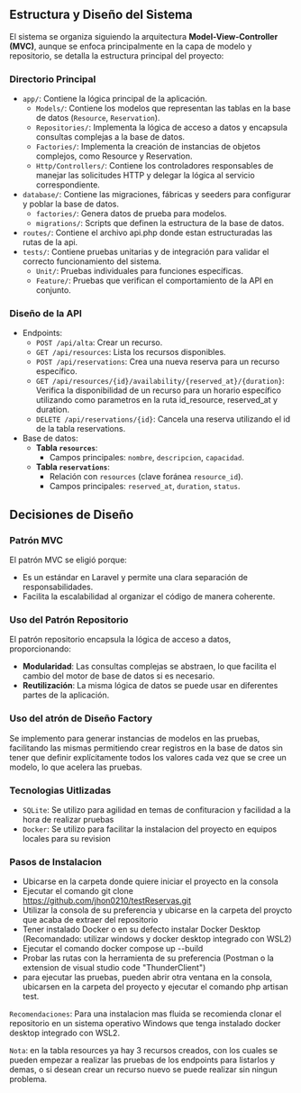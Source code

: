 
## **Estructura y Diseño del Sistema**

El sistema se organiza siguiendo la arquitectura **Model-View-Controller (MVC)**, aunque se enfoca principalmente en la capa de modelo y repositorio, se detalla la estructura principal del proyecto:

### **Directorio Principal**
- `app/`: Contiene la lógica principal de la aplicación.
  - `Models/`: Contiene los modelos que representan las tablas en la base de datos (`Resource`, `Reservation`).
  - `Repositories/`: Implementa la lógica de acceso a datos y encapsula consultas complejas a la base de datos.
  - `Factories/`: Implementa la creación de instancias de objetos complejos, como Resource y Reservation.
  - `Http/Controllers/`: Contiene los controladores responsables de manejar las solicitudes HTTP y delegar la      lógica al servicio correspondiente.
- `database/`: Contiene las migraciones, fábricas y seeders para configurar y poblar la base de datos.
  - `factories/`: Genera datos de prueba para modelos.
  - `migrations/`: Scripts que definen la estructura de la base de datos.
- `routes/`: Contiene el archivo api.php donde estan estructuradas las rutas de la api.
- `tests/`: Contiene pruebas unitarias y de integración para validar el correcto funcionamiento del sistema.
  - `Unit/`: Pruebas individuales para funciones específicas.
  - `Feature/`: Pruebas que verifican el comportamiento de la API en conjunto.

### **Diseño de la API**
- Endpoints:
  - `POST /api/alta`: Crear un recurso.
  - `GET /api/resources`: Lista los recursos disponibles.
  - `POST /api/reservations`: Crea una nueva reserva para un recurso específico.
  - `GET /api/resources/{id}/availability/{reserved_at}/{duration}`: Verifica la disponibilidad de un recurso para un horario específico utilizando como parametros en la ruta id_resource, reserved_at y duration.
  - `DELETE /api/reservations/{id}`: Cancela una reserva utilizando el id de la tabla reservations.
- Base de datos:
  - **Tabla `resources`**:
    - Campos principales: `nombre`, `descripcion`, `capacidad`.
  - **Tabla `reservations`**:
    - Relación con `resources` (clave foránea `resource_id`).
    - Campos principales: `reserved_at`, `duration`, `status`.

## **Decisiones de Diseño**

### **Patrón MVC**
El patrón MVC se eligió porque:
- Es un estándar en Laravel y permite una clara separación de responsabilidades.
- Facilita la escalabilidad al organizar el código de manera coherente.

### **Uso del Patrón Repositorio**
El patrón repositorio encapsula la lógica de acceso a datos, proporcionando:
- **Modularidad**: Las consultas complejas se abstraen, lo que facilita el cambio del motor de base de datos si es necesario.
- **Reutilización**: La misma lógica de datos se puede usar en diferentes partes de la aplicación.

### **Uso del atrón de Diseño Factory**
Se implemento para generar instancias de modelos en las pruebas, facilitando las mismas permitiendo crear registros en la base de datos sin tener que definir explícitamente todos los valores cada vez que se cree un modelo, lo que acelera las pruebas.

### **Tecnologias Uitlizadas**
- `SQLite`: Se utilizo para agilidad en temas de confituracion y facilidad a la hora de realizar pruebas
- `Docker`: Se utilizo para facilitar la instalacion del proyecto en equipos locales para su revision

### **Pasos de Instalacion**

- Ubicarse en la carpeta donde quiere iniciar el proyecto en la consola
- Ejecutar el comando git clone https://github.com/jhon0210/testReservas.git
- Utilizar la consola de su preferencia y ubicarse en la carpeta del proycto que acaba de extraer del repositorio
- Tener instalado Docker o en su defecto instalar Docker Desktop
  (Recomandado: utilizar windows y docker desktop integrado con WSL2)
- Ejecutar el comando docker compose up --build
- Probar las rutas con la herramienta de su preferencia (Postman o la extension de visual studio code "ThunderClient")
- para ejecutar las pruebas, pueden abrir otra ventana en la consola, ubicarsen en la carpeta del proyecto y ejecutar el comando php artisan test.

`Recomendaciones`: Para una instalacion mas fluida se recomienda clonar el repositorio en un sistema operativo Windows que tenga instalado docker desktop integrado con WSL2.

`Nota`: en la tabla resources ya hay 3 recursos creados, con los cuales se pueden empezar a realizar las pruebas de los endpoints para listarlos y demas, o si desean crear un recurso nuevo se puede realizar sin ningun problema.



